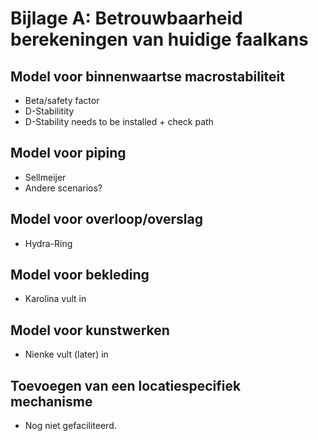# Bijlage A: Betrouwbaarheid berekeningen van huidige faalkans


## Model voor binnenwaartse macrostabiliteit
- Beta/safety factor
- D-Stabilitity 
- D-Stability needs to be installed + check path

## Model voor piping
- Sellmeijer 
- Andere scenarios?

## Model voor overloop/overslag
- Hydra-Ring

## Model voor bekleding
- Karolina vult in

## Model voor kunstwerken
- Nienke vult (later) in

## Toevoegen van een locatiespecifiek mechanisme
- Nog niet gefaciliteerd.
